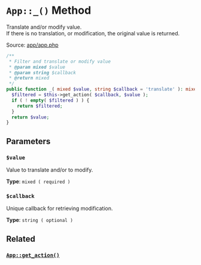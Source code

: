 # `App::_()` Method
Translate and/or modify value.       
If there is no translation, or modification, the original value is returned.

Source: [app/app.php](https://github.com/BoidCMS/BoidCMS/blob/master/app/app.php)
```php
/**
 * Filter and translate or modify value
 * @param mixed $value
 * @param string $callback
 * @return mixed
 */
public function _( mixed $value, string $callback = 'translate' ): mixed {
  $filtered = $this->get_action( $callback, $value );
  if ( ! empty( $filtered ) ) {
    return $filtered;
  }
  return $value;
}
```

## Parameters

### `$value`
Value to translate and/or to modify.     

**Type**: `mixed ( required )`

### `$callback`
Unique callback for retrieving modification.       

**Type**: `string ( optional )`

## Related

### [`App::get_action()`](/developer/method/get_action)

